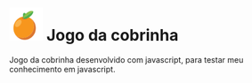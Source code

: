 # <img src="assets/img/orange.svg" width="60px" height="60px" alt="Snake"/> Jogo da cobrinha

Jogo da cobrinha desenvolvido com javascript, para testar meu conhecimento em javascript.
